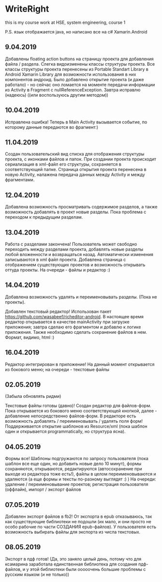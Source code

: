 # WriteRight
this is my course work at HSE, system engineering, course 1

P.S. язык отображается java, но написано все на c# Xamarin.Android

## 9.04.2019
Добавлены floating action buttons на страницу проекта для добавления файла / раздела. Слегка видоизменены классы структуры проекта. Все классы структуры проекта перенесены из Portable Standart Library в Android Xamarin Library для возможности использования в них компонентов андроид. Было добавлено открытие проекта (и даже работало) - но сейчас оно ломается на моменте передачи информации из Activity в Fragment с nullReferenceException. Завтра исправлю (надеюсь) ((или воспользуюсь другим методом))
## 10.04.2019
Исправлена ошибка! Теперь в Main Activity вызывается событие, по которому данные передаются во фрагмент:)
## 11.04.2019
Создан пользовательский вид списка для отображения структуры проекта, с иконками файлов и папок. При создании проекта происходит сериализация в xml-файл его структуры, сохраняется в соответствующей папке. Страница открытия проекта перенесена в новую Activity, налажена передача данных между Activity и между фрагментами.

## 12.04.2019
Добавлена возможность просматривать содержимое разделов, а также возможность добавлять в проект новые разделы. Пока проблема с переходом к предыдущим разделам.

## 13.04.2019
Работа с разделами закончена! Пользователь может свободно переходить между разделами проекта, добавлять новые разделы любой вложенности и возвращаться назад. Автоматически изменения записываются в xml файл проекта. Добавлена страница с отображением существующих проектов и возможность открывать оттуда проекты. На очереди - файлы и редактор :)

## 14.04.2019
Добавлена возможность удалять и переименовывать разделы. (Пока не проекты).

Добавлен текстовый редактор! Использован пакет https://github.com/wasabeef/richeditor-android. В настоящее время редактор открывается в качестве mainActivity при загрузке приложения; завтра сделаю его фрагментом и добавлю к логике приложения. Также необходимо сделать сохранение файлов в нем. Формат, видимо, html :)

## 16.04.2019
Редактор интегрирован в приложение! На данный момент открывается из бокового меню; на очереди - текстовые файлы

## 02.05.2019
(Забыла обновлять ридми)

Текстовые файлы готовы (давно)! Создан редактор для файлов-форм. Пока открывается из бокового меню соответствующей кнопкой, далее - добавление непосредственно файлов-форм. В редакторе есть возможность добавлять / переименовывать / удалять поля форм! Поддерживается открытие шаблонов из Resource/xml (пока шаблон один и открывается programmatically, но структура ясна).

## 04.05.2019
Формы все! Шаблоны подгружаются по запросу пользователя (пока шаблон все еще один, но добавить новые дело 10 минут), формы сохраняются, открываются, редактируются (автосохранение при выходе из редактора тоже есть!), файлы в целом переименовываются и удаляются (а еще формы и тексты по-разному выглядят :) ) На очереди: удаление / переименовывание проектов; регистрация пользователя (оффлайн), импорт / экспорт файлов

## 07.05.2019
Добавлен экспорт файлов в fb2! От экспорта в epub отказываюсь, так как существующие библиотеки не подошли (их мало, и они просто не особо рабочие по части СОЗДАНИЯ epub-файлов). У пользователя есть возможность выбирать файлы для экспорта из числа текстовых.

## 08.05.2019
Экспорт в пдф готов! (Да, это заняло целый день, потому что для ксамарина заработала единственная библиотека для создания пдф-файлов, и у этой библиотеки были ооооочень большие проблемы с русским языком (и не только))
